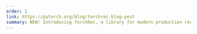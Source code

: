 ```yaml
---
order: 1
link: https://pytorch.org/blog/torchrec-blog-post
summary: NEW! Introducing TorchRec, a library for modern production recommendation systems
---
```

